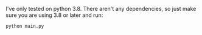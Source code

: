 I've only tested on python 3.8. There aren't any dependencies, so just make sure you are using 3.8 or later and run:
```
python main.py
```